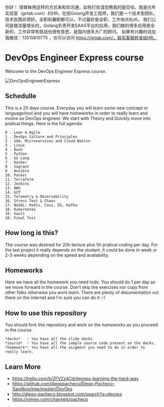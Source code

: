 你好！
很冒昧用这样的方式来和你沟通，如有打扰请忽略我的提交哈。我是光年实验室（gnlab.com）的HR，在招Golang开发工程师，我们是一个技术型团队，技术氛围非常好。全职和兼职都可以，不过最好是全职，工作地点杭州。
我们公司是做流量增长的，Golang负责开发SAAS平台的应用，我们做的很多应用是全新的，工作非常有挑战也很有意思，是国内很多大厂的顾问。
如果有兴趣的话加我微信：13515810775  ，也可以访问 https://gnlab.com/，联系客服转发给HR。
# DevOps Engineer Express course

Welcome to the DevOps Engineer Express course.

![DevOpsEngineerExpress](https://github.com/diegopacheco/DevOpsEngineerExpress/blob/master/content.png "DevOps Engineer Express")

## Schedulle 

This is a 20 days course. Everyday you will learn some new concept or language/tool and you will have homeworks in order to really learn and evolve as DevOps engineer. We start with Theory and Quickly move into pratical things. Here is the full agenda:

```
0 . Lean & Agile
1 . DevOps Culture and Principles
2 . SOA, Microservices and Cloud-Native
3 . Linux
4 . Bash
5 . Python
6 . Go Lang
7 . Docker
8 . Vagrant
9 . Ansible
10. Packer
11. Terraform
12. Jenkins
13. AWS
14. GCP
15. Telemetry & Observability
16. Stress Test & Chaos
17. NoSQL: Redis, Cass, ES, Kafka
18. Kubernetes
19. Vault
20. Final Test
```

## How long is this?

The course was desined for 20h lecture plus 5h pratical coding per day. For the last project it really depends on the studant. It could be done in week or 2-3 weeks depending on the speed and avaliability. 

## Homeworks

Here we have all the homework you need todo. You should do 1 per day as we move forward in the course. Don't skip the exercises nor copy from other folks otherwise you wont learn. There are plenty of documentation out there on the internet and I'm sure you can do it :-)

## How to use this repository

You should fork this repository and work on the homeworks as you proceed in the course.

```
*decks*   : You have all the slide decks
*source*  : You have all the sample source code present on the decks.
*homework*: You have all the asigment you need to do in order to really learn.
```

## Learn More

* https://trello.com/b/ZFVZz4Cd/devops-learning-the-hard-way
* https://github.com/diegopacheco/Diego-Pacheco-Sandbox/tree/master/DevOps
* http://diego-pacheco.blogspot.com/search?q=devops
* https://vimeo.com/channels/pacheco
